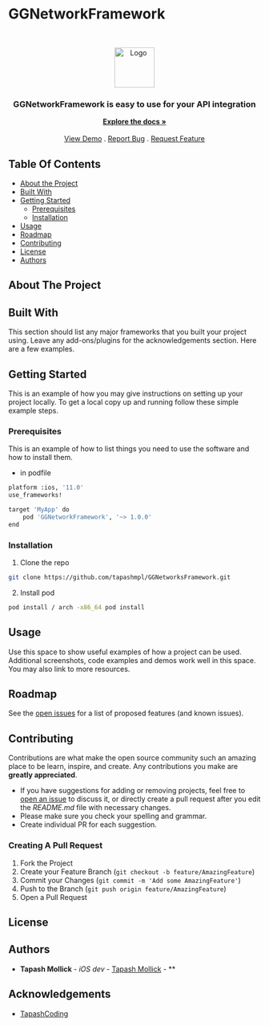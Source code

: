 # GGNetworkFramework

<br/>
<p align="center">
  <a href="https://github.com/tapashmpl/GGNetworksFramework">
    <img src="" alt="Logo" width="80" height="80">
  </a>

  <h3 align="center">GGNetworkFramework is easy to use for your API integration </h3>

  <p align="center">
    <a href="https://github.com/tapashmpl/GGNetworksFramework"><strong>Explore the docs »</strong></a>
    <br/>
    <br/>
    <a href="https://github.com/tapashmpl/GGNetworksFramework">View Demo</a>
    .
    <a href="https://github.com/tapashmpl/GGNetworksFramework/issues">Report Bug</a>
    .
    <a href="https://github.com/tapashmpl/GGNetworksFramework/issues">Request Feature</a>
  </p>
</p>

## Table Of Contents

* [About the Project](#about-the-project)
* [Built With](#built-with)
* [Getting Started](#getting-started)
  * [Prerequisites](#prerequisites)
  * [Installation](#installation)
* [Usage](#usage)
* [Roadmap](#roadmap)
* [Contributing](#contributing)
* [License](#license)
* [Authors](#authors)
<!-- * [Acknowledgements](#acknowledgements)
 -->
## About The Project

<!-- ![Screen Shot](images/screenshot.png)
 -->



## Built With

This section should list any major frameworks that you built your project using. Leave any add-ons/plugins for the acknowledgements section. Here are a few examples.

## Getting Started

This is an example of how you may give instructions on setting up your project locally.
To get a local copy up and running follow these simple example steps.

### Prerequisites

This is an example of how to list things you need to use the software and how to install them.

* in podfile

```sh
platform :ios, '11.0'
use_frameworks!

target 'MyApp' do
    pod 'GGNetworkFramework', '~> 1.0.0'
end
```

### Installation


1. Clone the repo

```sh
git clone https://github.com/tapashmpl/GGNetworksFramework.git
```

2. Install pod

```sh
pod install / arch -x86_64 pod install

```

## Usage

Use this space to show useful examples of how a project can be used. Additional screenshots, code examples and demos work well in this space. You may also link to more resources.

<!-- _For more examples, please refer to the [Documentation](https://example.com)_
 -->
## Roadmap

See the [open issues](https://github.com/tapashmpl/GGNetworksFramework/issues) for a list of proposed features (and known issues).

## Contributing

Contributions are what make the open source community such an amazing place to be learn, inspire, and create. Any contributions you make are **greatly appreciated**.
* If you have suggestions for adding or removing projects, feel free to [open an issue](https://github.com/tapashmpl/GGNetworksFramework/issues/new) to discuss it, or directly create a pull request after you edit the *README.md* file with necessary changes.
* Please make sure you check your spelling and grammar.
* Create individual PR for each suggestion.
<!-- * Please also read through the [Code Of Conduct](https://github.com/tapashmpl/GGNetworksFramework/blob/main/CODE_OF_CONDUCT.md) before posting your first idea as well.
 -->
### Creating A Pull Request

1. Fork the Project
2. Create your Feature Branch (`git checkout -b feature/AmazingFeature`)
3. Commit your Changes (`git commit -m 'Add some AmazingFeature'`)
4. Push to the Branch (`git push origin feature/AmazingFeature`)
5. Open a Pull Request

## License

<!-- Distributed under the MIT License. See [LICENSE](https://github.com/tapashmpl/GGNetworksFramework/blob/main/LICENSE.md) for more information.
 -->
## Authors

* **Tapash Mollick** - *iOS dev* - [Tapash Mollick](https://github.com/tapashmpl/) - **

## Acknowledgements

* [TapashCoding](https://github.com/tapashmpl/)



